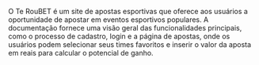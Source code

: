 O Te RouBET é um site de apostas esportivas que oferece aos usuários a oportunidade de apostar em eventos esportivos populares. A documentação fornece uma visão geral das funcionalidades principais, como o processo de cadastro, login e a página de apostas, onde os usuários podem selecionar seus times favoritos e inserir o valor da aposta em reais para calcular o potencial de ganho.
